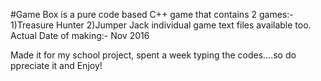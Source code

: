 #Game Box is a pure code based C++ game that contains 2 games:-
1)Treasure Hunter
2)Jumper Jack
individual game text files available too.
Actual Date of making:- Nov 2016  

Made it for my school project, spent a week typing the codes....so do ppreciate it and Enjoy!
